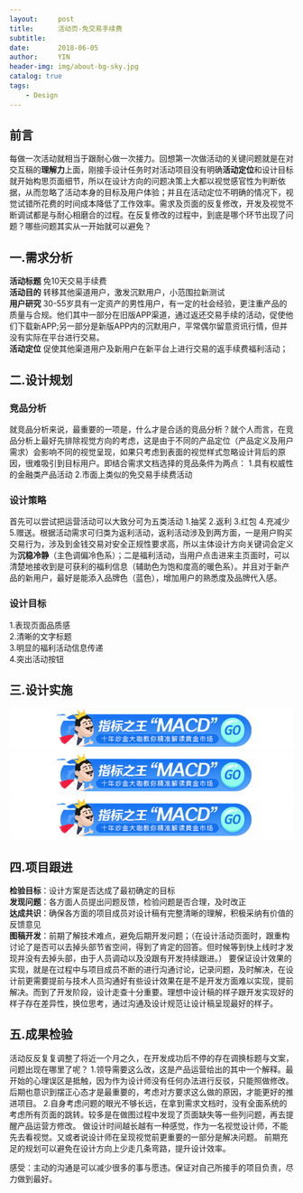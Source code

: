 ```yaml
---
layout:     post
title:      活动页-免交易手续费
subtitle:   
date:       2018-06-05
author:     YIN
header-img: img/about-bg-sky.jpg
catalog: true
tags:
    - Design
---
```


##  前言
每做一次活动就相当于跟耐心做一次接力。回想第一次做活动的关键问题就是在对交互稿的**理解力**上面，刚接手设计任务时对活动项目没有明确**活动定位**和设计目标就开始构思页面细节，所以在设计方向的问题决策上大都以视觉感官性为判断依据，从而忽略了活动本身的目标及用户体验；并且在活动定位不明确的情况下，视觉试错所花费的时间成本降低了工作效率。需求及页面的反复修改，开发及视觉不断调试都是与耐心相磨合的过程。在反复修改的过程中，到底是哪个环节出现了问题？哪些问题其实从一开始就可以避免？

## 一.需求分析
**活动标题**  免10天交易手续费  
**活动目的**  转移其他渠道用户，激发沉默用户，小范围拉新测试  
**用户研究**  30-55岁具有一定资产的男性用户，有一定的社会经验，更注重产品的质量与合规。他们其中一部分在旧版APP渠道，通过返还交易手续的活动，促使他们下载新APP;另一部分是新版APP内的沉默用户，平常偶尔留意资讯行情，但并没有实际在平台进行交易。  
**活动定位**  促使其他渠道用户及新用户在新平台上进行交易的返手续费福利活动；  

## 二.设计规划  
### 竞品分析
就竞品分析来说，最重要的一项是，什么才是合适的竞品分析？就个人而言，在竞品分析上最好先排除视觉方向的考虑，这是由于不同的产品定位（产品定义及用户需求）会影响不同的视觉呈现，如果只考虑到表面的视觉样式忽略设计背后的原因，很难吸引到目标用户。即结合需求文档选择的竞品条件为两点：  1.具有权威性的金融类产品活动  2.市面上类似的免交易手续费活动  
### 设计策略
首先可以尝试把运营活动可以大致分可为五类活动 1.抽奖 2.返利 3.红包 4.充减少 5.赠送。根据活动需求可归类为返利活动，返利活动涉及到两方面，一是用户购买交易行为，涉及到金钱交易对安全正规性要求高，所以主体设计方向关键词会定义为**沉稳冷静**（主色调偏冷色系）；二是福利活动，当用户点击进来主页面时，可以清楚地接收到是可获利的福利信息（辅助色为饱和度高的暖色系）。并且对于新产品的新用户，最好是能添入品牌色（蓝色），增加用户的熟悉度及品牌代入感。
### 设计目标
1.表现页面品质感  
2.清晰的文字标题  
3.明显的福利活动信息传递  
4.突出活动按钮  
     
## 三.设计实施
![one](https://github.com/SEP3WATER/SEP3WATER.github.io/blob/master/img/post-4-aking.jpg?raw=true)
![two](https://github.com/SEP3WATER/SEP3WATER.github.io/blob/master/img/post-4-aking.jpg?raw=true)
![three](https://github.com/SEP3WATER/SEP3WATER.github.io/blob/master/img/post-4-aking.jpg?raw=true)

## 四.项目跟进
**检验目标**：设计方案是否达成了最初确定的目标  
**发现问题**：各方面人员提出问题反馈，检验问题是否合理，及时改正  
**达成共识**：确保各方面的项目成员对设计稿有完整清晰的理解，积极采纳有价值的反馈意见  
**图稿开发**：前期了解技术难点，避免后期开发问题；（在设计活动页面时，跟重构讨论了是否可以去掉头部节省空间，得到了肯定的回答。但时候等到快上线时才发现并没有去掉头部，由于人员调动以及没跟有开发持续跟进。）
要保证设计效果的实现，就是在过程中与项目成员不断的进行沟通讨论，记录问题，及时解决，在设计前更需要提前与技术人员沟通好有些设计效果在是不是开发方面难以实现，提前解决。而到了开发阶段，设计走查十分重要。理想中设计稿的样子跟开发实现好的样子存在差异性，换位思考，通过沟通及设计规范让设计稿呈现最好的样子。

## 五.成果检验
活动反反复复调整了将近一个月之久，在开发成功后不停的存在调换标题与文案，问题出现在哪里了呢？
1.领导需要这么改，这是产品运营给出的其中一个解释。最开始的心理误区是抵触，因为作为设计师没有任何办法进行反驳，只能照做修改。后期也意识到摆正心态才是最重要的，考虑对方要求这么做的原因，才能更好的推进项目。
2.自身考虑问题的眼光不够长远，在拿到需求文档时，没有全面系统的考虑所有页面的跳转。较多是在做图过程中发现了页面缺失等一些列问题，再去提醒产品运营方修改。 
做设计时间越长越有一种感觉，作为一名视觉设计师，不能先去看视觉。又或者说设计师在呈现视觉前更重要的一部分是解决问题。
前期充足的规划可以避免在设计方向上少走几条弯路，提升设计效率。   

感受：主动的沟通是可以减少很多的事与愿违。保证对自己所接手的项目负责，尽力做到最好。











